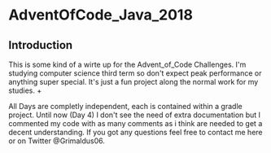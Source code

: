 # AdventOfCode_Java_2018


## Introduction 
This is some kind of a wirte up for the Advent_of_Code Challenges.
I'm studying computer science third term so don't expect peak performance or anything super special. 
It's just a fun project along the normal work for my studies. +

All Days are completly independent, each is contained within a gradle project. 
Until now (Day 4) I don't see the need of extra documentation but 
I commented my code with as many comments as i think are needed to get a decent understanding. 
If you got any questions feel free to contact me here or on Twitter @Grimaldus06.
